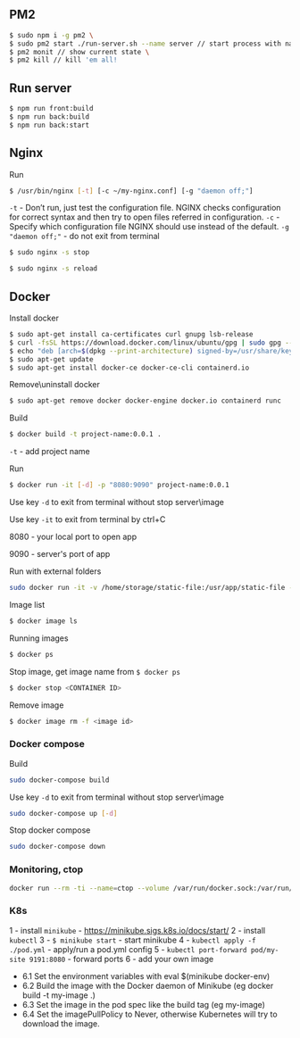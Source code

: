 ## PM2
```bash
$ sudo npm i -g pm2 \
$ sudo pm2 start ./run-server.sh --name server // start process with name 'server' \
$ pm2 monit // show current state \
$ pm2 kill // kill 'em all!
```


## Run server
```bash
$ npm run front:build
$ npm run back:build
$ npm run back:start
```


## Nginx

Run
```bash
$ /usr/bin/nginx [-t] [-c ~/my-nginx.conf] [-g "daemon off;"]
```

`-t` - Don’t run, just test the configuration file. NGINX checks configuration for correct syntax and then try to open files referred in configuration.
`-c` - Specify which configuration file NGINX should use instead of the default.
`-g "daemon off;"` - do not exit from terminal

```bash
$ sudo nginx -s stop
```

```bash
$ sudo nginx -s reload
```

## Docker

Install docker
```bash
$ sudo apt-get install ca-certificates curl gnupg lsb-release
$ curl -fsSL https://download.docker.com/linux/ubuntu/gpg | sudo gpg --dearmor -o /usr/share/keyrings/docker-archive-keyring.gpg
$ echo "deb [arch=$(dpkg --print-architecture) signed-by=/usr/share/keyrings/docker-archive-keyring.gpg] https://download.docker.com/linux/ubuntu $(lsb_release -cs) stable" | sudo tee /etc/apt/sources.list.d/docker.list > /dev/null
$ sudo apt-get update
$ sudo apt-get install docker-ce docker-ce-cli containerd.io
```

Remove\uninstall docker
```bash
$ sudo apt-get remove docker docker-engine docker.io containerd runc
```

Build
```bash
$ docker build -t project-name:0.0.1 .
```
`-t` - add project name

Run
```bash
$ docker run -it [-d] -p "8080:9090" project-name:0.0.1
```
Use key `-d` to exit from terminal without stop server\image

Use key `-it` to exit from terminal by ctrl+C

8080 - your local port to open app

9090 - server's port of app

Run with external folders
```bash
sudo docker run -it -v /home/storage/static-file:/usr/app/static-file -v /home/storage/db:/usr/app/db -p "8080:9191" project-name:0.0.1
```

Image list
```bash
$ docker image ls
```

Running images
```bash
$ docker ps
```

Stop image, get image name from `$ docker ps`
```bash
$ docker stop <CONTAINER ID>
```

Remove image
```bash
$ docker image rm -f <image id>
```

### Docker compose
Build
```bash
sudo docker-compose build
```

Use key `-d` to exit from terminal without stop server\image
```bash
sudo docker-compose up [-d]
```

Stop docker compose
```bash
sudo docker-compose down
```

### Monitoring, ctop

```bash
docker run --rm -ti --name=ctop --volume /var/run/docker.sock:/var/run/docker.sock:ro quay.io/vektorlab/ctop:latest -a
```

### K8s
1 - install `minikube` - https://minikube.sigs.k8s.io/docs/start/
2 - install `kubectl`
3 - `$ minikube start` - start minikube
4 - `kubectl apply -f ./pod.yml` - apply/run a pod.yml config
5 - `kubectl port-forward pod/my-site 9191:8080` - forward ports
6 - add your own image
- 6.1 Set the environment variables with eval $(minikube docker-env)
- 6.2 Build the image with the Docker daemon of Minikube (eg docker build -t my-image .)
- 6.3 Set the image in the pod spec like the build tag (eg my-image)
- 6.4 Set the imagePullPolicy to Never, otherwise Kubernetes will try to download the image.
